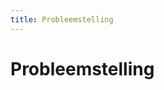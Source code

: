 ```yaml
---
title: Probleemstelling
---
```


# Probleemstelling

<!-- TODO: 

Beschrijf de probleemstelling in minimum 200 woorden. 

* Wat is het probleem dat jullie proberen aan te pakken?
* Wat is de maatschappelijke context (indien relevant)?
* Wie is de doelgroep van jullie project?

-->
